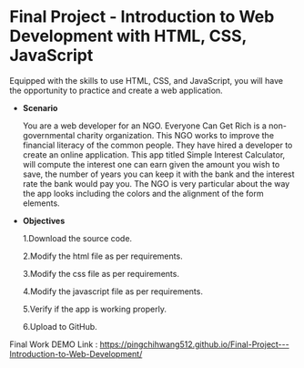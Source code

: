 #  Final Project - Introduction to Web Development with HTML, CSS, JavaScript
Equipped with the skills to use HTML, CSS, and JavaScript, you will have the opportunity to practice and create a web application.

- **Scenario** 

  You are a web developer for an NGO. Everyone Can Get Rich is a non-governmental charity organization. This NGO works to improve the financial literacy of the common people. They have hired a developer to create an online application. This app titled Simple Interest Calculator, will compute the interest one can earn given the amount you wish to save, the number of years you can keep it with the bank and the interest rate the bank would pay you.
  The NGO is very particular about the way the app looks including the colors and the alignment of the form elements.

- **Objectives** 

  1.Download the source code.
  
  2.Modify the html file as per requirements.
  
  3.Modify the css file as per requirements.
  
  4.Modify the javascript file as per requirements.
  
  5.Verify if the app is working properly.
  
  6.Upload to GitHub.

Final Work DEMO Link : https://pingchihwang512.github.io/Final-Project---Introduction-to-Web-Development/
